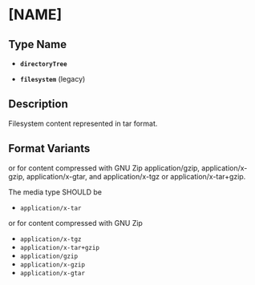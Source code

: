 # [NAME]

## Type Name
- **`directoryTree`**  

- **`filesystem`** (legacy)


## Description
Filesystem content represented in tar format.

## Format Variants
 or for content compressed with GNU Zip application/gzip, application/x-gzip, application/x-gtar, and application/x-tgz or application/x-tar+gzip.

The media type SHOULD be 
  -  `application/x-tar`
  
or for content compressed with GNU Zip
  -  `application/x-tgz`
  -  `application/x-tar+gzip`
  -  `application/gzip`
  -  `application/x-gzip`
  -  `application/x-gtar`

